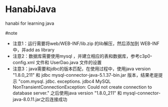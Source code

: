 # HanabiJava
hanabi for learning java

#note
* 注意1：运行需要将web/WEB-INF/lib.zip 的lib解压，然后添加到 WEB-INF 中，并add as library
* 注意2：数据库需要使用mysql ，并建立相应的表和数据库，参考c3p0-config.xml 文件和 UserDao.java 文件的设置
* 注意3：java需要和jdbc的版本匹配，在使用过程中，使用java version "1.8.0_211" 和 jdbc  mysql-connector-java-5.1.37-bin.jar 版本，结果老是提示  "com.mysql. jdbc. exceptions. jdbc4 MySQL NonTransientConnectionException: Could not create connection to database server." 之后使用java version "1.8.0_211" 和 mysql-connector-java-8.0.11.jar之后连接成功